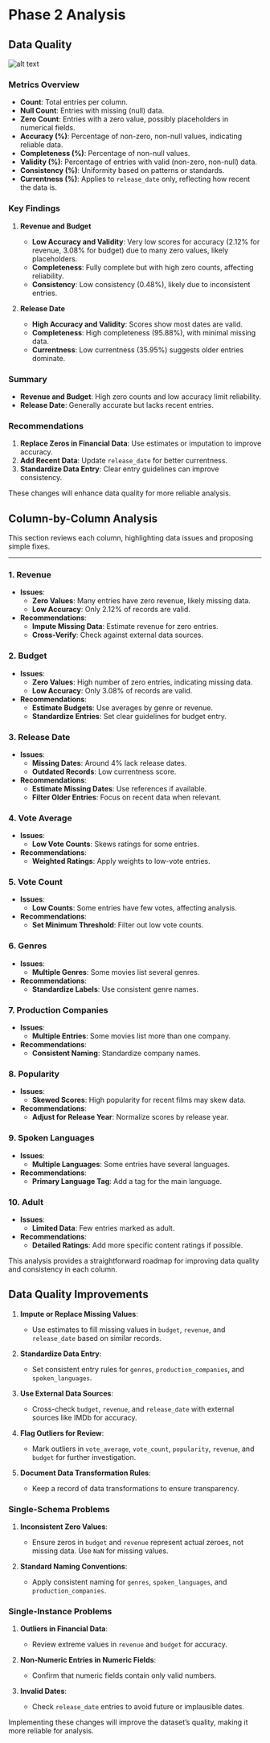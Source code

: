 # Phase 2 Analysis

## Data Quality

![alt text](/public/image-20.png)

### Metrics Overview

- **Count**: Total entries per column.
- **Null Count**: Entries with missing (null) data.
- **Zero Count**: Entries with a zero value, possibly placeholders in numerical fields.
- **Accuracy (%)**: Percentage of non-zero, non-null values, indicating reliable data.
- **Completeness (%)**: Percentage of non-null values.
- **Validity (%)**: Percentage of entries with valid (non-zero, non-null) data.
- **Consistency (%)**: Uniformity based on patterns or standards.
- **Currentness (%)**: Applies to `release_date` only, reflecting how recent the data is.

### Key Findings

1. **Revenue and Budget**
   - **Low Accuracy and Validity**: Very low scores for accuracy (2.12% for revenue, 3.08% for budget) due to many zero values, likely placeholders.
   - **Completeness**: Fully complete but with high zero counts, affecting reliability.
   - **Consistency**: Low consistency (0.48%), likely due to inconsistent entries.

2. **Release Date**
   - **High Accuracy and Validity**: Scores show most dates are valid.
   - **Completeness**: High completeness (95.88%), with minimal missing data.
   - **Currentness**: Low currentness (35.95%) suggests older entries dominate.

### Summary

- **Revenue and Budget**: High zero counts and low accuracy limit reliability.
- **Release Date**: Generally accurate but lacks recent entries.

### Recommendations

1. **Replace Zeros in Financial Data**: Use estimates or imputation to improve accuracy.
2. **Add Recent Data**: Update `release_date` for better currentness.
3. **Standardize Data Entry**: Clear entry guidelines can improve consistency.

These changes will enhance data quality for more reliable analysis.

## Column-by-Column Analysis

This section reviews each column, highlighting data issues and proposing simple fixes.

---

### 1. **Revenue**

- **Issues**:
  - **Zero Values**: Many entries have zero revenue, likely missing data.
  - **Low Accuracy**: Only 2.12% of records are valid.
- **Recommendations**:
  - **Impute Missing Data**: Estimate revenue for zero entries.
  - **Cross-Verify**: Check against external data sources.

### 2. **Budget**

- **Issues**:
  - **Zero Values**: High number of zero entries, indicating missing data.
  - **Low Accuracy**: Only 3.08% of records are valid.
- **Recommendations**:
  - **Estimate Budgets**: Use averages by genre or revenue.
  - **Standardize Entries**: Set clear guidelines for budget entry.

### 3. **Release Date**

- **Issues**:
  - **Missing Dates**: Around 4% lack release dates.
  - **Outdated Records**: Low currentness score.
- **Recommendations**:
  - **Estimate Missing Dates**: Use references if available.
  - **Filter Older Entries**: Focus on recent data when relevant.

### 4. **Vote Average**

- **Issues**:
  - **Low Vote Counts**: Skews ratings for some entries.
- **Recommendations**:
  - **Weighted Ratings**: Apply weights to low-vote entries.

### 5. **Vote Count**

- **Issues**:
  - **Low Counts**: Some entries have few votes, affecting analysis.
- **Recommendations**:
  - **Set Minimum Threshold**: Filter out low vote counts.

### 6. **Genres**

- **Issues**:
  - **Multiple Genres**: Some movies list several genres.
- **Recommendations**:
  - **Standardize Labels**: Use consistent genre names.

### 7. **Production Companies**

- **Issues**:
  - **Multiple Entries**: Some movies list more than one company.
- **Recommendations**:
  - **Consistent Naming**: Standardize company names.

### 8. **Popularity**

- **Issues**:
  - **Skewed Scores**: High popularity for recent films may skew data.
- **Recommendations**:
  - **Adjust for Release Year**: Normalize scores by release year.

### 9. **Spoken Languages**

- **Issues**:
  - **Multiple Languages**: Some entries have several languages.
- **Recommendations**:
  - **Primary Language Tag**: Add a tag for the main language.

### 10. **Adult**

- **Issues**:
  - **Limited Data**: Few entries marked as adult.
- **Recommendations**:
  - **Detailed Ratings**: Add more specific content ratings if possible.

This analysis provides a straightforward roadmap for improving data quality and consistency in each column.

## Data Quality Improvements

1. **Impute or Replace Missing Values**:
   - Use estimates to fill missing values in `budget`, `revenue`, and `release_date` based on similar records.

2. **Standardize Data Entry**:
   - Set consistent entry rules for `genres`, `production_companies`, and `spoken_languages`.

3. **Use External Data Sources**:
   - Cross-check `budget`, `revenue`, and `release_date` with external sources like IMDb for accuracy.

4. **Flag Outliers for Review**:
   - Mark outliers in `vote_average`, `vote_count`, `popularity`, `revenue`, and `budget` for further investigation.

5. **Document Data Transformation Rules**:
   - Keep a record of data transformations to ensure transparency.

### Single-Schema Problems

1. **Inconsistent Zero Values**:
   - Ensure zeros in `budget` and `revenue` represent actual zeroes, not missing data. Use `NaN` for missing values.

2. **Standard Naming Conventions**:
   - Apply consistent naming for `genres`, `spoken_languages`, and `production_companies`.

### Single-Instance Problems

1. **Outliers in Financial Data**:
   - Review extreme values in `revenue` and `budget` for accuracy.

2. **Non-Numeric Entries in Numeric Fields**:
   - Confirm that numeric fields contain only valid numbers.

3. **Invalid Dates**:
   - Check `release_date` entries to avoid future or implausible dates.

Implementing these changes will improve the dataset’s quality, making it more reliable for analysis.
